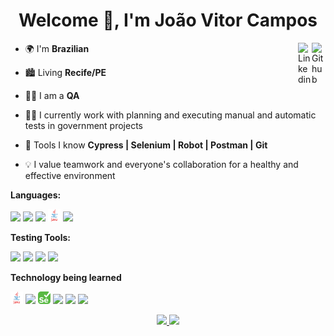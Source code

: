 <h1 align="center">Welcome 👋, I'm João Vitor Campos</h1>

<a href="https://github.com/Joaovscampos/">
  <img align="right" alt="Github" width="22px" src="https://user-images.githubusercontent.com/50798883/196443439-71fee3b1-2665-451c-a8e0-9d322803b4f7.png" />
</a>
<a href="https://www.linkedin.com/in/jo%C3%A3o-vitor-campos-372a92236/">
  <img align="right" alt="Linkedin" width="22px" src="https://cdn.jsdelivr.net/gh/devicons/devicon/icons/linkedin/linkedin-original.svg" />
</a>

- 🌍 I'm **Brazilian**

- 🏙️ Living **Recife/PE**

- 🙋‍♂️ I am a **QA**

- 👨‍💻 I currently work with planning and executing manual and automatic tests in government projects

- 🌱 Tools I know **Cypress | Selenium | Robot | Postman | Git**

- 💡 I value teamwork and everyone's collaboration for a healthy and effective environment


**Languages:**  

<code><img height="20" src="https://cdn.jsdelivr.net/gh/devicons/devicon/icons/javascript/javascript-original.svg"></code>
<code><img height="20" src="https://cdn.jsdelivr.net/gh/devicons/devicon/icons/css3/css3-original.svg"></code>
<code><img height="20" src="https://cdn.jsdelivr.net/gh/devicons/devicon/icons/html5/html5-original.svg"></code>
<code><img height="20" src="https://raw.githubusercontent.com/devicons/devicon/1119b9f84c0290e0f0b38982099a2bd027a48bf1/icons/java/java-original-wordmark.svg"></code>
<code><img height="20" src="https://icons.iconarchive.com/icons/papirus-team/papirus-apps/256/python-icon.png"></code>
<br/>
<div>

**Testing Tools:**  

<code><img height="20" src="https://cdn.jsdelivr.net/gh/devicons/devicon/icons/vscode/vscode-original.svg"></code>
<code><img height="20" src="https://cdn.jsdelivr.net/gh/devicons/devicon/icons/git/git-original.svg"></code>
<code><img height="20" src="https://cdn.worldvectorlogo.com/logos/postman.svg"></code>
<code><img height="20" src="https://asset.brandfetch.io/idIq_kF0rb/idv3zwmSiY.jpeg"></code>
<br/>
<div>
  
**Technology being learned**

<code><img height="20" src="https://raw.githubusercontent.com/devicons/devicon/1119b9f84c0290e0f0b38982099a2bd027a48bf1/icons/java/java-original-wordmark.svg"></code>
<code><img height="20" src="https://www.svgrepo.com/show/353625/cucumber.svg"></code>
<code><img height="20" src="https://raw.githubusercontent.com/tandpfun/skill-icons/59059d9d1a2c092696dc66e00931cc1181a4ce1f/icons/Selenium.svg"></code>
<code><img height="20" src="https://junit.org/junit5/assets/img/junit5-logo.png"></code>
<code><img height="20" src="https://www.svgrepo.com/show/374049/robotframework.svg"></code>
<code><img height="20" src="https://cdn.worldvectorlogo.com/logos/appium.svg"></code>

<div align="center">
  <a href="https://github.com/Joaovscampos"><img height="180em" src="https://github-readme-stats.vercel.app/api?username=Joaovscampos&show_icons=true&theme=tokyonight&include_all_commits=true&count_private=true"/>
    <img height="180em" src="https://github-readme-stats.vercel.app/api/top-langs/?username=Joaovscampos&layout=compact&langs_count=7&theme=tokyonight"/>
</div>

